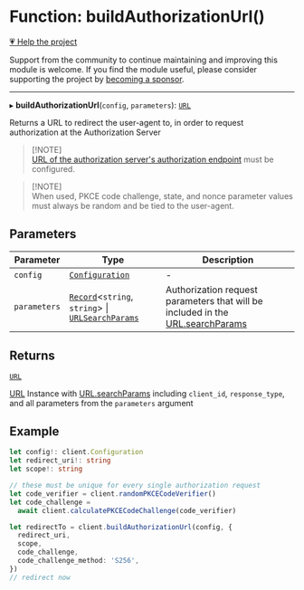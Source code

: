 # Function: buildAuthorizationUrl()

[💗 Help the project](https://github.com/sponsors/panva)

Support from the community to continue maintaining and improving this module is welcome. If you find the module useful, please consider supporting the project by [becoming a sponsor](https://github.com/sponsors/panva).

***

▸ **buildAuthorizationUrl**(`config`, `parameters`): [`URL`](https://developer.mozilla.org/docs/Web/API/URL)

Returns a URL to redirect the user-agent to, in order to request
authorization at the Authorization Server

> [!NOTE]\
> [URL of the authorization server's authorization endpoint](../interfaces/ServerMetadata.md#authorization_endpoint)
> must be configured.

> [!NOTE]\
> When used, PKCE code challenge, state, and nonce parameter values must always
> be random and be tied to the user-agent.

## Parameters

| Parameter | Type | Description |
| ------ | ------ | ------ |
| `config` | [`Configuration`](../classes/Configuration.md) | - |
| `parameters` | [`Record`](https://www.typescriptlang.org/docs/handbook/utility-types.html#recordkeys-type)\<`string`, `string`\> \| [`URLSearchParams`](https://developer.mozilla.org/docs/Web/API/URLSearchParams) | Authorization request parameters that will be included in the [URL.searchParams](https://developer.mozilla.org/docs/Web/API/URL/searchParams) |

## Returns

[`URL`](https://developer.mozilla.org/docs/Web/API/URL)

[URL](https://developer.mozilla.org/docs/Web/API/URL) Instance with [URL.searchParams](https://developer.mozilla.org/docs/Web/API/URL/searchParams) including
  `client_id`, `response_type`, and all parameters from the `parameters`
  argument

## Example

```ts
let config!: client.Configuration
let redirect_uri!: string
let scope!: string

// these must be unique for every single authorization request
let code_verifier = client.randomPKCECodeVerifier()
let code_challenge =
  await client.calculatePKCECodeChallenge(code_verifier)

let redirectTo = client.buildAuthorizationUrl(config, {
  redirect_uri,
  scope,
  code_challenge,
  code_challenge_method: 'S256',
})
// redirect now
```
